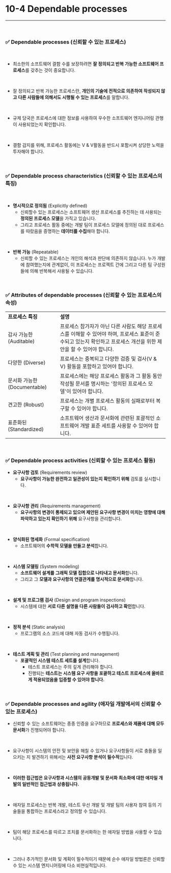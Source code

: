 # 10-4 Dependable processes
---

<br>

### ✅ Dependable processes (신뢰할 수 있는 프로세스)
<br>

- 최소한의 소프트웨어 결함 수를 보장하려면 **잘 정의되고 반복 가능한 소프트웨어 프로세스**를 갖추는 것이 중요합니다.
<br>

- 잘 정의되고 반복 가능한 프로세스란, **개인의 기술에 전적으로 의존하여 작성되지 않고 다른 사람들에 의해서도 시행될 수 있는 프로세스**를 말합니다.
<br>

- 규제 당국은 프로세스에 대한 정보를 사용하여 우수한 소프트웨어 엔지니어링 관행이 사용되었는지 확인합니다.
<br>

- 결함 감지를 위해, 프로세스 활동에는 V & V활동을 반드시 포함시켜 상당한 노력을 투자해야 합니다.
<br>

### ✅ Dependable process characteristics (신뢰할 수 있는 프로세스의 특징)
<br>

- **명시적으로 정의됨** (Explicitly defined)
  - 신뢰할수 있는 프로세스는 소프트웨어 생산 프로세스를 추진하는 데 사용되는 **정의된 프로세스 모델**을 가직고 있습니다. 
  - 그리고 프로세스 활동 중에는 개발 팀이 프로세스 모델에 정의된 대로 프로세스를 따랐음을 증명하는 **데이터를 수집**해야 합니다.
<br>

- **반복 가능** (Repeatable)
  - 신뢰할 수 있는 프로세스는 개인의 해석과 판단에 의존하지 않습니다. 누가 개발에 참여했는지에 관계없이, 이 프로세스는 프로젝트 간에 그리고 다른 팀 구성원들에 의해 반복해서 사용될 수 있습니다.
<br>

### ✅ Attributes of dependable processes (신뢰할 수 있는 프로세스의 속성)
<table>
  <tr>
    <td><b>프로세스 특징</td>
    <td><b>설명</td>
  </tr>
  <tr>
    <td>감사 가능한 (Auditable)</td>
    <td>프로세스 참가자가 아닌 다른 사람도 해당 프로세스를 이해할 수 있어야 하며, 프로세스 표준이 준수되고 있는지 확인하고 프로세스 개선을 위한 제안을 할 수 있어야 합니다.</td>
  </tr>
  <tr>
    <td>다양한 (Diverse)</td>
    <td>프로세스는 중복되고 다양한 검증 및 검사(V & V) 활동을 포함하고 있어야 합니다.</td>
  </tr>
  <tr>
    <td>문서화 가능한 (Documentable)</td>
    <td>프로세스에는 해당 프로세스 활동과 그 활동 동안 작성될 문서를 명시하는 '정의된 프로세스 모델'이 있어야 합니다.</td>
  </tr>
  <tr>
    <td>견고한 (Robust)</td>
    <td>프로세스는 개별 프로세스 활동의 실패로부터 복구할 수 있어야 합니다.</td>
  </tr>
  <tr>
    <td>표준화된 (Standardized)</td>
    <td>소프트웨어 생산과 문서화에 관련된 포괄적인 소프트웨어 개발 표준 세트를 사용할 수 있어야 합니다.</td>
  </tr>
</table>
<br>

### ✅ Dependable process activities (신뢰할 수 있는 프로세스 활동)

- **요구사항 검토** (Requirements review)
  - **요구사항이 가능한 완전하고 일관성이 있는지 확인하기 위해** 검토를 실시합니다.
<br>

- **요구사항 관리** (Requirements management)
  - **요구사항의 변경이 통제되고 있으며 제안된 요구사항 변경이 미치는 영향에 대해 파악하고 있는지 확인하기 위해** 요구사항을 관리합니다.
<br>

- **양식화된 명세화** (Formal specification)
  - 소프트웨어의 **수학적 모델을 만들고 분석**합니다.
<br>

- **시스템 모델링** (System modeling)
  - **소프트웨어 설계를 그래픽 모델 집합으로 나타내고 문서화**합니다. 
  - 그리고 그 **모델과 요구사항의 연결관계를 명시적으로 문서화**합니다.
<br>

- **설계 및 프로그램 검사** (Design and program inspections)
  - 시스템에 대한 **서로 다른 설명을 다른 사람들이 검사하고 확인**합니다.
<br>

- **정적 분석** (Static analysis)
  - 프로그램의 소스 코드에 대해 자동 검사가 수행됩니다.
<br>

- **테스트 계획 및 관리** (Test planning and management)
  - **포괄적인 시스템 테스트 세트를 설계**합니다.
    - 테스트 프로세스는 주의 깊게 관리해야 합니다.
    - 진행되는 **테스트는 시스템 요구 사항을 포괄하고 테스트 프로세스에 올바르게 적용되었음을 입증할 수 있어야 합니다.**
<br>

### ✅ Dependable processes and agility (애자일 개발에서의 신뢰할 수 있는 프로세스)

- 신뢰할 수 있는 소프트웨어는 종종 인증을 요구하므로 **프로세스와 제품에 대해 모두 문서화**가 진행되어야 합니다.
<br>

- 요구사항이 시스템의 안전 및 보안을 해칠 수 있거나 요구사항들이 서로 충돌을 일으키는 지 발견하기 위해서는 **사전 요구사항 분석이 필수적**입니다.
<br>

- **이러한 접근법은 요구사항과 시스템의 공동개발 및 문서화 최소화에 대한 애자일 개발의 일반적인 접근법과 상충됩니다.**
<br>

- 애자일 프로세스는 반복 개발, 테스트 우선 개발 및 개발 팀의 사용자 참여 등의 기술들을 통합하는 프로세스라고 정의할 수 있습니다.
<br>

- 팀이 해당 프로세스를 따르고 조치를 문서화하는 한 애자일 방법을 사용할 수 있습니다.
<br>

- 그러나 추가적인 문서화 및 계획이 필수적이기 때문에 순수 애자일 방법론은 신뢰할 수 있는 시스템 엔지니어링에 다소 비현실적입니다.
